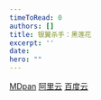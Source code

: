 ```yaml
---
timeToRead: 0
authors: []
title: 银翼杀手：黑莲花
excerpt: ''
date: 
hero: ""
---
```

[MDpan](https://mdpan.tk/%E9%93%B6%E7%BF%BC%E6%9D%80%E6%89%8B%E2%80%9B%EF%BC%9A%E9%BB%91%E8%8E%B2%E8%8A%B1/)
[阿里云](https://www.aliyundrive.com/s/Fo9mj5XmFMB)
[百度云](https://pan.baidu.com/s/1aV43wk5VhLFMwRfjAdwGMA?pwd=pyyp)